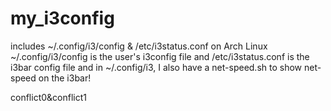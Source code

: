 # my_i3config
includes ~/.config/i3/config &amp; /etc/i3status.conf on Arch Linux
~/.config/i3/config is the user's i3config file and /etc/i3status.conf is the i3bar config file
and in ~/.config/i3, I also have a net-speed.sh to show net-speed on the i3bar!

conflict0&conflict1
